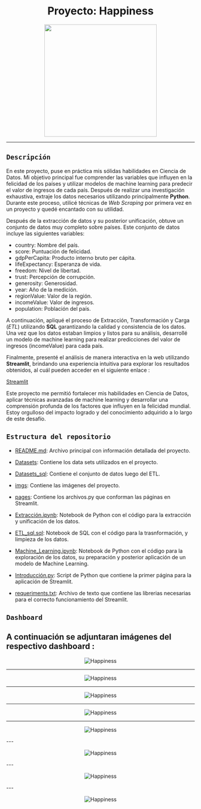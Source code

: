 
# <h1 align=center> **Proyecto: Happiness** </h1>
                                            

<p align="center">
<img src="https://github.com/MatyTrova/Happiness/blob/main/imgs/fondo%202.jpg"  height=300>
</p>

--- 
## `Descripción`

En este proyecto, puse en práctica mis sólidas habilidades en Ciencia de Datos. Mi objetivo principal fue comprender las variables que influyen en la felicidad de los países y utilizar modelos de machine learning para predecir el valor de ingresos de cada país. Después de realizar una investigación exhaustiva, extraje los datos necesarios utilizando principalmente **Python**. Durante este proceso, utilicé técnicas de *Web Scraping* por primera vez en un proyecto y quedé encantado con su utilidad.

Después de la extracción de datos y su posterior unificación, obtuve un conjunto de datos muy completo sobre países. Este conjunto de datos incluye las siguientes variables:

+ country: Nombre del país.
+ score: Puntuación de felicidad.
+ gdpPerCapita: Producto interno bruto per cápita.
+ lifeExpectancy: Esperanza de vida.
+ freedom: Nivel de libertad.
+ trust: Percepción de corrupción.
+ generosity: Generosidad.
+ year: Año de la medición.
+ regionValue: Valor de la región.
+ incomeValue: Valor de ingresos.
+ population: Población del país.

A continuación, apliqué el proceso de Extracción, Transformación y Carga (*ETL*) utilizando **SQL** garantizando la calidad y consistencia de los datos. Una vez que los datos estaban limpios y listos para su análisis, desarrollé un modelo de machine learning para realizar predicciones del valor de ingresos (incomeValue) para cada país.

Finalmente, presenté el análisis de manera interactiva en la web utilizando **Streamlit**, brindando una experiencia intuitiva para explorar los resultados obtenidos, al cuál pueden acceder en el siguiente enlace :

[Streamlit](https://matytrova-happiness-introduccin-5qxs4v.streamlit.app/)

Este proyecto me permitió fortalecer mis habilidades en Ciencia de Datos, aplicar técnicas avanzadas de machine learning y desarrollar una comprensión profunda de los factores que influyen en la felicidad mundial. Estoy orgulloso del impacto logrado y del conocimiento adquirido a lo largo de este desafío.


## `Estructura del repositorio`

- [README.md](./README.md): Archivo principal con información detallada del proyecto.

- [Datasets](./Datasets): Contiene los data sets utilizados en el proyecto.

- [Datasets_sql](./Datasets_sql): Contiene el conjunto de datos luego del ETL.

- [imgs](./imgs): Contiene las imágenes del proyecto.

- [pages](./pages): Contiene los archivos.py que conforman las páginas en Streamlit.

- [Extracción.ipynb](./Extracción.ipynb): Notebook de Python con el código para la extracción y unificación de los datos.

- [ETL_sql.sql](./ETL_sql.sql): Notebook de SQL con el código para la trasnformación, y limpieza de los datos.

- [Machine_Learning.ipynb](./Machine_Learning.ipynb): Notebook de Python con el código para la exploración de los datos, su preparación y posterior aplicación de un modelo de Machine Learning.

- [Introducción.py](./Introducción.py): Script de Python que contiene la primer página para la aplicación de Streamlit.

- [requeriments.txt](./requeriments.txt): Archivo de texto que contiene las librerias necesarias para el correcto funcionamiento del Streamlit.


## `Dashboard` 

A continuación se adjuntaran imágenes del respectivo dashboard :
---
<p align="center">
<img src="https://github.com/MatyTrova/Happiness/blob/main/imgs/portada.png"  alt="Happiness">
</p>


---
<p align="center">
<img src="https://github.com/MatyTrova/Happiness/blob/main/imgs/datos_1.png"  alt="Happiness">
</p>



---
<p align="center">
<img src="https://github.com/MatyTrova/Happiness/blob/main/imgs/datos_2.png"  alt="Happiness">
</p>


---
<p align="center">
<img src="https://github.com/MatyTrova/Happiness/blob/main/imgs/viz_1.png"  alt="Happiness">
</p>


---

<p align="center">
<img src="https://github.com/MatyTrova/Happiness/blob/main/imgs/viz_2.png"  alt="Happiness">
</p>
---
<p align="center">
<img src="https://github.com/MatyTrova/Happiness/blob/main/imgs/viz_4.png"  alt="Happiness">
</p>
---
<p align="center">
<img src="https://github.com/MatyTrova/Happiness/blob/main/imgs/viz_5.png"  alt="Happiness">
</p>
---
<p align="center">
<img src="https://github.com/MatyTrova/Happiness/blob/main/imgs/viz_3.png"  alt="Happiness">
</p>






